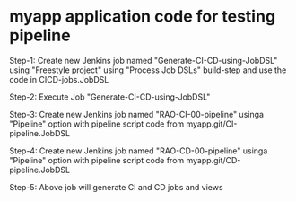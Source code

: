 # myapp application code for testing pipeline

Step-1: Create new Jenkins job named "Generate-CI-CD-using-JobDSL" using "Freestyle project" using "Process Job DSLs" build-step and use the code in CICD-jobs.JobDSL

Step-2: Execute Job "Generate-CI-CD-using-JobDSL"

Step-3: Create new Jenkins job named "RAO-CI-00-pipeline" usinga "Pipeline"  option with pipeline script code from myapp.git/CI-pipeline.JobDSL

Step-4: Create new Jenkins job named "RAO-CD-00-pipeline" usinga "Pipeline"  option with pipeline script code from myapp.git/CD-pipeline.JobDSL

Step-5: Above job will generate CI and CD jobs and views
